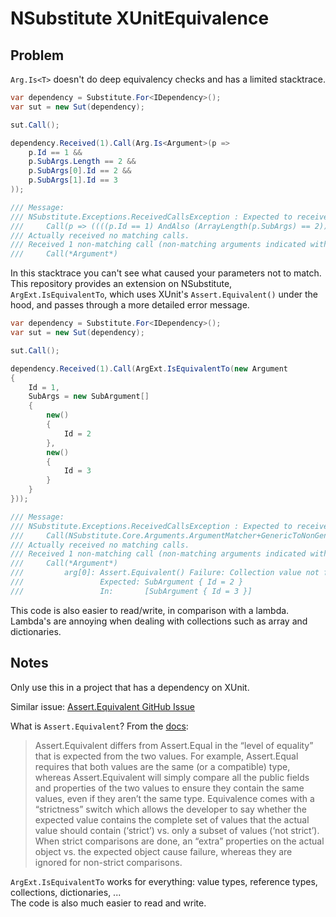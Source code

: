 # NSubstitute XUnitEquivalence

## Problem

`Arg.Is<T>` doesn't do deep equivalency checks and has a limited stacktrace.

```cs
var dependency = Substitute.For<IDependency>();
var sut = new Sut(dependency);

sut.Call();

dependency.Received(1).Call(Arg.Is<Argument>(p =>
    p.Id == 1 &&
    p.SubArgs.Length == 2 &&
    p.SubArgs[0].Id == 2 &&
    p.SubArgs[1].Id == 3
));

/// Message: 
/// NSubstitute.Exceptions.ReceivedCallsException : Expected to receive exactly 1 call matching:
/// 	Call(p => ((((p.Id == 1) AndAlso (ArrayLength(p.SubArgs) == 2)) AndAlso (p.SubArgs[0].Id == 2)) AndAlso (p.SubArgs[1].Id == 3)))
/// Actually received no matching calls.
/// Received 1 non-matching call (non-matching arguments indicated with '*' characters):
/// 	Call(*Argument*)
```

In this stacktrace you can't see what caused your parameters not to match. This repository provides an extension on NSubstitute, `ArgExt.IsEquivalentTo`, which uses XUnit's `Assert.Equivalent()` under the hood, and passes through a more detailed error message.

```cs
var dependency = Substitute.For<IDependency>();
var sut = new Sut(dependency);

sut.Call();

dependency.Received(1).Call(ArgExt.IsEquivalentTo(new Argument
{
    Id = 1,
    SubArgs = new SubArgument[]
    {
        new()
        {
            Id = 2
        },
        new()
        {
            Id = 3
        }
    }
}));

/// Message: 
/// NSubstitute.Exceptions.ReceivedCallsException : Expected to receive exactly 1 call matching:
/// 	Call(NSubstitute.Core.Arguments.ArgumentMatcher+GenericToNonGenericMatcherProxyWithDescribe`1[NSubstitute_XUnitEquivalence.Argument])
/// Actually received no matching calls.
/// Received 1 non-matching call (non-matching arguments indicated with '*' characters):
/// 	Call(*Argument*)
/// 		arg[0]: Assert.Equivalent() Failure: Collection value not found in member 'SubArgs'
/// 		        Expected: SubArgument { Id = 2 }
/// 		        In:       [SubArgument { Id = 3 }]

```

This code is also easier to read/write, in comparison with a lambda. Lambda's are annoying when dealing with collections such as array and dictionaries.

## Notes

Only use this in a project that has a dependency on XUnit.

Similar issue:
[Assert.Equivalent GitHub Issue](https://github.com/xunit/xunit/issues/1604#issue-285614396)

What is `Assert.Equivalent`? From the [docs](https://xunit.net/docs/comparisons): 

> Assert.Equivalent differs from Assert.Equal in the “level of equality” that is expected from the two values. For example, Assert.Equal requires that both values are the same (or a compatible) type, whereas Assert.Equivalent will simply compare all the public fields and properties of the two values to ensure they contain the same values, even if they aren’t the same type. Equivalence comes with a “strictness” switch which allows the developer to say whether the expected value contains the complete set of values that the actual value should contain (‘strict’) vs. only a subset of values (‘not strict’). When strict comparisons are done, an “extra” properties on the actual object vs. the expected object cause failure, whereas they are ignored for non-strict comparisons.

`ArgExt.IsEquivalentTo` works for everything: value types, reference types, collections, dictionaries, ... <br/>
The code is also much easier to read and write.

